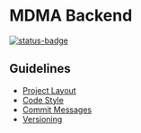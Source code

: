 # MDMA Backend

[![status-badge](https://ci.haveachin.de/api/badges/haveachin/mdma-backend/status.svg)](https://ci.haveachin.de/haveachin/mdma-backend)

## Guidelines

- [Project Layout](https://github.com/golang-standards/project-layout)
- [Code Style](https://github.com/uber-go/guide/blob/master/style.md)
- [Commit Messages](https://www.conventionalcommits.org/en/v1.0.0/)
- [Versioning](https://semver.org/)
